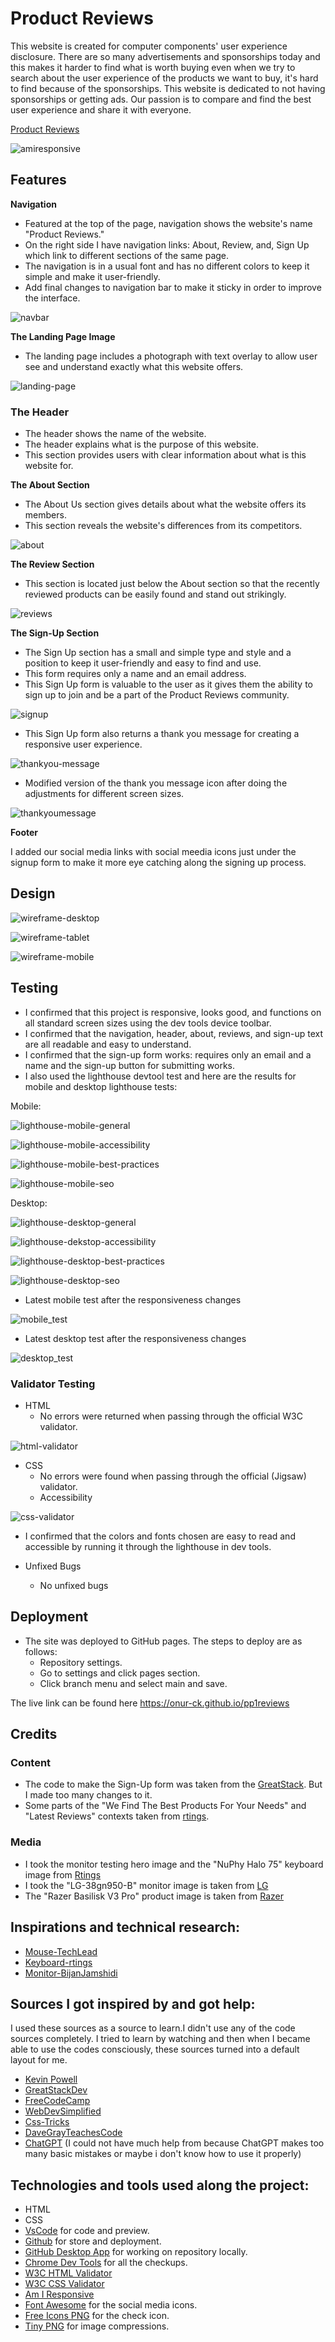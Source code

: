 # Product Reviews

This website is created for computer components' user experience disclosure. There are so many advertisements and sponsorships today and this makes it harder to find what is worth buying even when we try to search about the user experience of the products we want to buy, it's hard to find because of the sponsorships. This website is dedicated to not having sponsorships or getting ads. Our passion is to compare and find the best user experience and share it with everyone.

[Product Reviews](https://onur-ck.github.io/pp1reviews)

![amiresponsive](https://github.com/onur-CK/pp1reviews/assets/118271710/6a4c828d-6c3d-4773-b923-731628f926c9)

## Features

**Navigation**

- Featured at the top of the page, navigation shows the website's name "Product Reviews."
- On the right side I have navigation links: About, Review, and, Sign Up which link to different sections of the same page.
- The navigation is in a usual font and has no different colors to keep it simple and make it user-friendly.
- Add final changes to navigation bar to make it sticky in order to improve the interface.

![navbar](https://github.com/onur-CK/pp1reviews/assets/118271710/6d296bb0-4037-4235-a3ab-1e8f74ef7fa7)

**The Landing Page Image**

- The landing page includes a photograph with text overlay to allow user see and understand exactly what this website offers.

![landing-page](https://github.com/onur-CK/pp1reviews/assets/118271710/95c0428a-c802-4fc1-956f-1be2250dc811)

### The Header

- The header shows the name of the website.
- The header explains what is the purpose of this website.
- This section provides users with clear information about what is this website for.

**The About Section**

- The About Us section gives details about what the website offers its members.
- This section reveals the website's differences from its competitors.

![about](https://github.com/onur-CK/pp1reviews/assets/118271710/862cf194-ed6f-4af6-8a16-d62bd16a0dd5)

**The Review Section**

- This section is located just below the About section so that the recently reviewed products can be easily found and stand out strikingly.

![reviews](https://github.com/onur-CK/pp1reviews/assets/118271710/afbbcd5d-4211-4e06-986f-27e5d8aea80a)

**The Sign-Up Section**

- The Sign Up section has a small and simple type and style and a position to keep it user-friendly and easy to find and use.
- This form requires only a name and an email address.
- This Sign Up form is valuable to the user as it gives them the ability to sign up to join and be a part of the Product Reviews community.

![signup](https://github.com/onur-CK/pp1reviews/assets/118271710/899f19b7-6331-445d-aa87-9c0d0d318b21)

- This Sign Up form also returns a thank you message for creating a responsive user experience.

![thankyou-message](https://github.com/onur-CK/pp1reviews/assets/118271710/9d3d7eba-73fc-4315-8698-f8089c498048)

- Modified version of the thank you message icon after doing the adjustments for different screen sizes.

![thankyoumessage](https://github.com/user-attachments/assets/f73a40f1-dbf9-4630-b05d-82715d08413a)

**Footer**

I added our social media links with social meedia icons just under the signup form to make it more eye catching along the signing up process.

## Design

![wireframe-desktop](https://github.com/onur-CK/pp1reviews/assets/118271710/2e75eb10-768c-4333-a52e-1815a1ab47df)

![wireframe-tablet](https://github.com/onur-CK/pp1reviews/assets/118271710/3ee44c30-5d42-4b61-be6c-b0a35ec1198c)

![wireframe-mobile](https://github.com/onur-CK/pp1reviews/assets/118271710/62aaa0fd-9cd9-4a49-a7e0-ea4d9387fef0)

## Testing

- I confirmed that this project is responsive, looks good, and functions on all standard screen sizes using the dev tools device toolbar.
- I confirmed that the navigation, header, about, reviews, and sign-up text are all readable and easy to understand.
- I confirmed that the sign-up form works: requires only an email and a name and the sign-up button for submitting works.
- I also used the lighthouse devtool test and here are the results for mobile and desktop lighthouse tests:

Mobile:

![lighthouse-mobile-general](https://github.com/onur-CK/pp1reviews/assets/118271710/17d4c7d1-af38-4228-81b0-a90ffb8bad1e)

![lighthouse-mobile-accessibility](https://github.com/onur-CK/pp1reviews/assets/118271710/abd7023b-21c9-4c0e-82f2-f271bd9e45f2)

![lighthouse-mobile-best-practices](https://github.com/onur-CK/pp1reviews/assets/118271710/a1399b90-14c2-46f3-893b-2f4fb76a0172)

![lighthouse-mobile-seo](https://github.com/onur-CK/pp1reviews/assets/118271710/399674df-2eb9-4012-83e5-2abd26e1fb3b)

Desktop:

![lighthouse-desktop-general](https://github.com/onur-CK/pp1reviews/assets/118271710/2eee2d56-9773-4c4d-9dcb-e4c63f947008)

![lighthouse-dekstop-accessibility](https://github.com/onur-CK/pp1reviews/assets/118271710/d5eca75a-d15e-4366-8f67-7df8b57741a9)

![lighthouse-desktop-best-practices](https://github.com/onur-CK/pp1reviews/assets/118271710/36b1a318-0a93-4cc5-9173-77e2afe99975)

![lighthouse-desktop-seo](https://github.com/onur-CK/pp1reviews/assets/118271710/dbea643a-d48e-46fd-aaa5-01a1d91e8939)

- Latest mobile test after the responsiveness changes

![mobile_test](https://github.com/user-attachments/assets/a01b20a9-467d-4825-8c07-cb6e5f7e408a)

- Latest desktop test after the responsiveness changes

![desktop_test](https://github.com/user-attachments/assets/b284bbd3-1b7c-42db-9467-7facaf58a7c6)

### Validator Testing

- HTML
  - No errors were returned when passing through the official W3C validator.

![html-validator](https://github.com/onur-CK/pp1reviews/assets/118271710/8b0bb7e2-e11b-4289-b052-3a9eaae6a98e)

- CSS
  - No errors were found when passing through the official (Jigsaw) validator.
  - Accessibility

![css-validator](https://github.com/onur-CK/pp1reviews/assets/118271710/312014ac-c9a9-4ba5-8d86-9c0a1485950a)

- I confirmed that the colors and fonts chosen are easy to read and accessible by running it through the lighthouse in dev tools.

- Unfixed Bugs
  - No unfixed bugs

## Deployment

- The site was deployed to GitHub pages. The steps to deploy are as follows:
  - Repository settings.
  - Go to settings and click pages section.
  - Click branch menu and select main and save.

The live link can be found here https://onur-ck.github.io/pp1reviews

## Credits

### Content

- The code to make the Sign-Up form was taken from the [GreatStack](https://www.youtube.com/@GreatStackDev). But I made too many changes to it.
- Some parts of the "We Find The Best Products For Your Needs" and "Latest Reviews" contexts taken from [rtings](https://www.rtings.com/).

### Media

- I took the monitor testing hero image and the "NuPhy Halo 75" keyboard image from [Rtings](https://www.rtings.com/)
- I took the "LG-38gn950-B" monitor image is taken from [LG](https://www.lg.com/de/monitore/lg-38gn950-b)
- The "Razer Basilisk V3 Pro" product image is taken from [Razer](https://www.razer.com/de)

## Inspirations and technical research:

- [Mouse-TechLead](https://www.youtube.com/@TechLead)
- [Keyboard-rtings](https://www.rtings.com/)
- [Monitor-BijanJamshidi](https://www.youtube.com/@BijanJamshidi)

## Sources I got inspired by and got help:

I used these sources as a source to learn.I didn't use any of the code sources completely. I tried to learn by watching and then when I became able to use the codes consciously, these sources turned into a default layout for me.

- [Kevin Powell](https://www.youtube.com/@KevinPowell)
- [GreatStackDev](https://www.youtube.com/@GreatStackDev)
- [FreeCodeCamp](https://www.youtube.com/@freecodecamp)
- [WebDevSimplified](https://www.youtube.com/@WebDevSimplified)
- [Css-Tricks](https://css-tricks.com)
- [DaveGrayTeachesCode](https://www.youtube.com/@DaveGrayTeachesCode)
- [ChatGPT](https://chat.openai.com/) (I could not have much help from because ChatGPT makes too many basic mistakes or maybe i don't know how to use it properly)

## Technologies and tools used along the project:

- HTML
- CSS
- [VsCode](https://code.visualstudio.com/) for code and preview.
- [Github](https://github.com/) for store and deployment.
- [GitHub Desktop App](https://desktop.github.com/) for working on repository locally.
- [Chrome Dev Tools](https://developer.chrome.com/) for all the checkups.
- [W3C HTML Validator](https://validator.w3.org/)
- [W3C CSS Validator](https://jigsaw.w3.org/css-validator/)
- [Am I Responsive](https://ui.dev/amiresponsive)
- [Font Awesome](https://fonts.google.com/) for the social media icons.
- [Free Icons PNG](https://www.freeiconspng.com/img/14152) for the check icon.
- [Tiny PNG](https://tinypng.com/) for image compressions.
